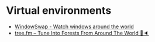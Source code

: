 # Virtual environments

- [WindowSwap - Watch windows around the world](https://www.window-swap.com)
- [tree.fm – Tune Into Forests From Around The World 🌳🔈](https://www.tree.fm)
